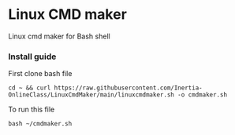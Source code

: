 # Linux CMD maker
Linux cmd maker for Bash shell

### Install guide
First clone bash file
```shell
cd ~ && curl https://raw.githubusercontent.com/Inertia-OnlineClass/LinuxCmdMaker/main/linuxcmdmaker.sh -o cmdmaker.sh
```
To run this file
```shell
bash ~/cmdmaker.sh
```

